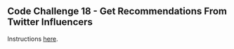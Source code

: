 ## Code Challenge 18 - Get Recommendations From Twitter Influencers

Instructions [here](https://pybit.es/articles/codechallenge18/).


